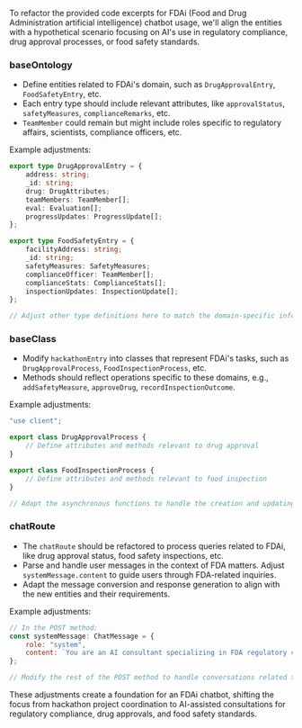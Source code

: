To refactor the provided code excerpts for FDAi (Food and Drug Administration artificial intelligence) chatbot usage, we'll align the entities with a hypothetical scenario focusing on AI's use in regulatory compliance, drug approval processes, or food safety standards.

### baseOntology
- Define entities related to FDAi's domain, such as `DrugApprovalEntry`, `FoodSafetyEntry`, etc.
- Each entry type should include relevant attributes, like `approvalStatus`, `safetyMeasures`, `complianceRemarks`, etc.
- `TeamMember` could remain but might include roles specific to regulatory affairs, scientists, compliance officers, etc.

Example adjustments:
```typescript
export type DrugApprovalEntry = {
    address: string;
    _id: string;
    drug: DrugAttributes;
    teamMembers: TeamMember[];
    eval: Evaluation[];
    progressUpdates: ProgressUpdate[];
};

export type FoodSafetyEntry = {
    facilityAddress: string;
    _id: string;
    safetyMeasures: SafetyMeasures;
    complianceOfficer: TeamMember[];
    complianceStats: ComplianceStats[];
    inspectionUpdates: InspectionUpdate[];
};

// Adjust other type definitions here to match the domain-specific information.
```

### baseClass
- Modify `hackathonEntry` into classes that represent FDAi's tasks, such as `DrugApprovalProcess`, `FoodInspectionProcess`, etc.
- Methods should reflect operations specific to these domains, e.g., `addSafetyMeasure`, `approveDrug`, `recordInspectionOutcome`.

Example adjustments:
```javascript
"use client";

export class DrugApprovalProcess {
    // Define attributes and methods relevant to drug approval
}

export class FoodInspectionProcess {
    // Define attributes and methods relevant to food inspection
}

// Adapt the asynchronous functions to handle the creation and updating of FDAi-specific entries.
```

### chatRoute
- The `chatRoute` should be refactored to process queries related to FDAi, like drug approval status, food safety inspections, etc.
- Parse and handle user messages in the context of FDA matters. Adjust `systemMessage.content` to guide users through FDA-related inquiries.
- Adapt the message conversion and response generation to align with the new entities and their requirements.

Example adjustments:
```javascript
// In the POST method:
const systemMessage: ChatMessage = {
    role: "system",
    content: `You are an AI consultant specializing in FDA regulatory compliance. Discuss various aspects of drug approvals or food safety inspections and help guide professionals in navigating the regulations.`,
};

// Modify the rest of the POST method to handle conversations related to the new content areas.
```

These adjustments create a foundation for an FDAi chatbot, shifting the focus from hackathon project coordination to AI-assisted consultations for regulatory compliance, drug approvals, and food safety standards.